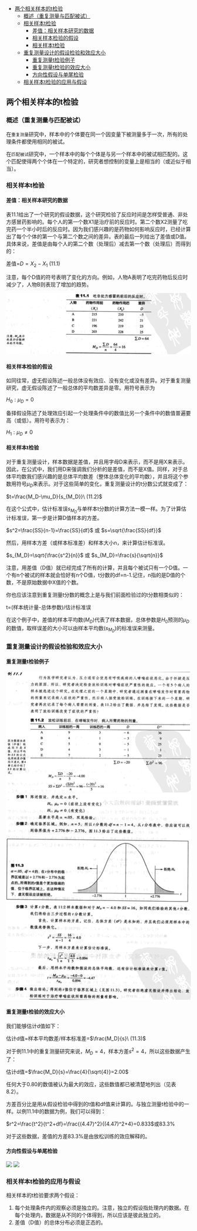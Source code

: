 - [两个相关样本的t检验](#%e4%b8%a4%e4%b8%aa%e7%9b%b8%e5%85%b3%e6%a0%b7%e6%9c%ac%e7%9a%84t%e6%a3%80%e9%aa%8c)
  - [概述（重复测量与匹配被试）](#%e6%a6%82%e8%bf%b0%e9%87%8d%e5%a4%8d%e6%b5%8b%e9%87%8f%e4%b8%8e%e5%8c%b9%e9%85%8d%e8%a2%ab%e8%af%95)
  - [相关样本t检验](#%e7%9b%b8%e5%85%b3%e6%a0%b7%e6%9c%act%e6%a3%80%e9%aa%8c)
    - [差值：相关样本研究的数据](#%e5%b7%ae%e5%80%bc%e7%9b%b8%e5%85%b3%e6%a0%b7%e6%9c%ac%e7%a0%94%e7%a9%b6%e7%9a%84%e6%95%b0%e6%8d%ae)
    - [相关样本检验的假设](#%e7%9b%b8%e5%85%b3%e6%a0%b7%e6%9c%ac%e6%a3%80%e9%aa%8c%e7%9a%84%e5%81%87%e8%ae%be)
    - [相关样本t检验](#%e7%9b%b8%e5%85%b3%e6%a0%b7%e6%9c%act%e6%a3%80%e9%aa%8c-1)
  - [重复测量设计的假设检验和效应大小](#%e9%87%8d%e5%a4%8d%e6%b5%8b%e9%87%8f%e8%ae%be%e8%ae%a1%e7%9a%84%e5%81%87%e8%ae%be%e6%a3%80%e9%aa%8c%e5%92%8c%e6%95%88%e5%ba%94%e5%a4%a7%e5%b0%8f)
    - [重复测量t检验例子](#%e9%87%8d%e5%a4%8d%e6%b5%8b%e9%87%8ft%e6%a3%80%e9%aa%8c%e4%be%8b%e5%ad%90)
    - [重复测量t检验的效应大小](#%e9%87%8d%e5%a4%8d%e6%b5%8b%e9%87%8ft%e6%a3%80%e9%aa%8c%e7%9a%84%e6%95%88%e5%ba%94%e5%a4%a7%e5%b0%8f)
    - [方向性假设与单尾检验](#%e6%96%b9%e5%90%91%e6%80%a7%e5%81%87%e8%ae%be%e4%b8%8e%e5%8d%95%e5%b0%be%e6%a3%80%e9%aa%8c)
  - [相关样本t检验的应用与假设](#%e7%9b%b8%e5%85%b3%e6%a0%b7%e6%9c%act%e6%a3%80%e9%aa%8c%e7%9a%84%e5%ba%94%e7%94%a8%e4%b8%8e%e5%81%87%e8%ae%be)

## 两个相关样本的t检验
### 概述（重复测量与匹配被试）
在`重复测量`研究中，样本中的个体要在同一个因变量下被测量多于一次，所有的处理条件都使用相同的被试。

在`匹配被试`研究中，一个样本中的每个个体是与另一个样本中的被试相匹配的。这个匹配使得两个个体在一个特定的，研究者想控制的变量上是相当的（或近似于相当）。

### 相关样本t检验
#### 差值：相关样本研究的数据
表11.1给出了一个研究的假设数据，这个研究检验了反应时间是怎样受普通、非处方感冒药影响的。每个人的第一个数X1是治疗前的反应时。第二个数X2测量了吃完药一个半小时后的反应时。因为我们感兴趣的是药物如何影响反应时，已经计算出了每个个体的第一个与第二个数之间的差异。表的最后一列给出了差值或D值。具体来说，差值是由每个人的第二个数（处理后）减去第一个数（处理后）而得到的：

差值=$D=X_2-X_1\ (11.1)$

注意，每个D值的符号表明了变化的方向。例如，人物A表明了吃完药物后反应时减少了，人物B则表现了增加的趋势。

![](2relevent-sample-t-score1.png)

#### 相关样本检验的假设
如同往常，虚无假设陈述一般总体没有效应、没有变化或没有差异。对于重复测量研究，虚无假设陈述了一般总体的平均数差异是零。用符号表示为

$H_0:\mu_D=0$

备择假设陈述了处理效应引起一个处理条件中的数值比另一个条件中的数值普遍要高（或低）。用符号表示为：

$H_1:\mu_D \neq 0$

#### 相关样本t检验
对于重复测量设计，样本数据是差值，并且用字母D来表示，而不是用X来表示。因此，在公式中，我们用D来强调我们分析的是差值，而不是X值。同样，对于总体平均数我们感兴趣的是总体平均数差（整体总体变化的平均数），并且将这个参数用符号$\mu_D$来表示。对于这些简单的变化，重复测量设计的t分数公式就变成了：

$t=\frac{M_D-\mu_D}{s_{M_D}}\ (11.2)$

在这个公式中，估计标准误$s_{M_D}$与单样本t分数的计算方法一模一样。为了计算估计标准误，第一步是计算D值样本的方差。

$s^2=\frac{SS}{n-1}=\frac{SS}{df}$ 或 $s=\sqrt{\frac{SS}{df}}$

然后，用样本方差（或样本标准差）和样本大小n，来计算估计标准误。

$s_{M_D}=\sqrt{\frac{s^2}{n}}$ 或 $s_{M_D}=\frac{s}{\sqrt{n}}$

注意，用差值（D值）就已经完成了所有的计算，并且每个被试只有一个D值。一个有n个被试的样本就会恰好有n个D值，t分数的df=n-1.记住，n指的是D值的个数，不是原始数据中X值的个数。

你也应该注意到重复测量t分数的概念上是与我们前面检验过的t分数相类似的：

t=(样本统计量-总体参数)/估计标准误

在这个例子中，差值的样本平均数($M_D$)代表了样本数据，总体参数是$H_0$预测的$\mu_D$的数值，取样误差的大小可以由样本平均数($s_{M_D}$)的标准误来测量。

### 重复测量设计的假设检验和效应大小
#### 重复测量t检验例子
![](2relevent-sample-t-score2.png)
![](2relevent-sample-t-score3.png)
![](2relevent-sample-t-score4.png)

#### 重复测量t检验的效应大小
我们能够估计d值如下：

估计d值=样本平均数差/样本标准差=$\frac{M_D}{s}\ (11.3)$

对于例11.1中的重复测量研究来说，$M_D=4$，样本方差$s^2=4$，所以这些数据产生了：

估计d值=$\frac{M_D}{s}=\frac{4}{\sqrt{4}}=2.00$

任何大于0.80的数值被认为最大的效应，这些数值都已被清楚地列出（见表8.2）。

方差百分比是用从假设检验中得到的t值和df值来计算的。与独立测量t检验中的一样。以例11.1中的数据为例，我们可以得到：

$r^2=\frac{t^2}{t^2+df}=\frac{(4.47)^2}{(4.47)^2+4}=0.833$或83.3%

对于这些数据，差值的方差83.3%是由放松训练的效应解释的。

#### 方向性假设与单尾检验
![](http://ou8qjsj0m.bkt.clouddn.com//17-10-26/72747304.jpg)
![](http://ou8qjsj0m.bkt.clouddn.com//17-10-26/24081469.jpg)

### 相关样本t检验的应用与假设
相关样本的t检验要求两个假设：
1. 每个处理条件内的观察必须是独立的。注意，独立的假设指处理内的数据。在每个处理内，数据是从不同的个体得到，所以应该是彼此独立的。
2. 差值（D值）的总体分布必须是正态的。

